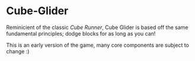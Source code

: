 # Cube-Glider
Reminicient of the classic *Cube Runner*, Cube Glider is based off the same fundamental principles;
dodge blocks for as long as you can!

This is an early version of the game, many core components are subject to change :)
